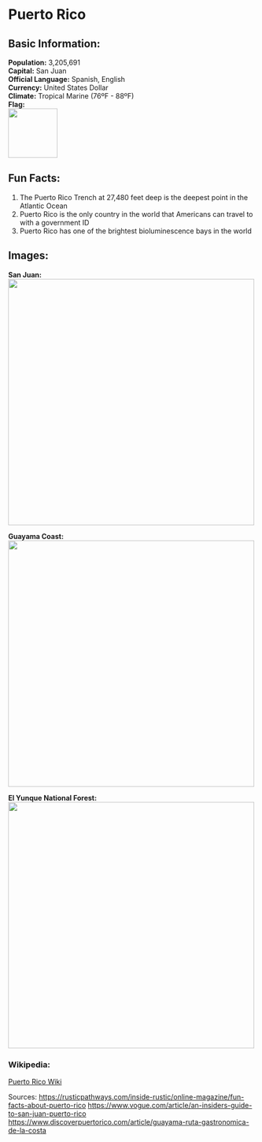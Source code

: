 # Puerto Rico
## Basic Information:
**Population:** 3,205,691\
**Capital:** San Juan\
**Official Language:** Spanish, English\
**Currency:** United States Dollar\
**Climate:** Tropical Marine (76ºF - 88ºF)\
**Flag:**\
<img src= "https://upload.wikimedia.org/wikipedia/commons/thumb/2/28/Flag_of_Puerto_Rico.svg/510px-Flag_of_Puerto_Rico.svg.png" Width = "100"> 
## Fun Facts:
1. The Puerto Rico Trench at 27,480 feet deep is the deepest point in the Atlantic Ocean
2. Puerto Rico is the only country in the world that Americans can travel to with a government ID
3. Puerto Rico has one of the brightest bioluminescence bays in the world
## Images:

**San Juan:**
<img src= "https://assets.vogue.com/photos/61b91dcc8dfa948c34e89067/master/w_2240,c_limit/GettyImages-1131662617.jpg" Width = "500">

**Guayama Coast:**
<img src= "https://www.discoverpuertorico.com/sites/default/files/styles/horizontal/public/2020-02/191-3-13002_jpeg.jpg?h=8a6d63f3&itok=ZrUOc4RB" Width = "500">

**El Yunque National Forest:**
<img src= "https://assets.vogue.com/photos/61b8f18e3a9dec16c63b5c7c/master/w_1600,c_limit/GettyImages-635983856.jpg" Width = "500">

### Wikipedia:
[Puerto Rico Wiki](https://en.wikipedia.org/wiki/Puerto_Rico)


Sources:
https://rusticpathways.com/inside-rustic/online-magazine/fun-facts-about-puerto-rico
https://www.vogue.com/article/an-insiders-guide-to-san-juan-puerto-rico
https://www.discoverpuertorico.com/article/guayama-ruta-gastronomica-de-la-costa